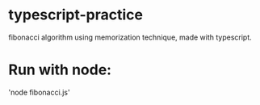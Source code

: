 # typescript-practice
fibonacci algorithm using memorization technique, made with typescript.

# Run with node:
 'node fibonacci.js'
